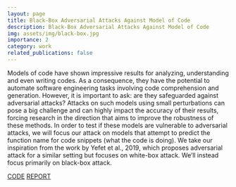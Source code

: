 ```yaml
---
layout: page
title: Black-Box Adversarial Attacks Against Model of Code
description: Black-Box Adversarial Attacks Against Model of Code
img: assets/img/black-box.jpg
importance: 2
category: work
related_publications: false
---
```


Models of code have shown impressive results for analyzing, understanding and even writing codes. As a consequence, they have the potential to automate software engineering tasks involving code comprehension and generation. However, it is important to ask: are they safeguarded against adversarial attacks? Attacks on such models using small perturbations can pose a big challenge and can highly impact the accuracy of their results, forcing research in the direction that aims to improve the robustness of these methods. In order to test if these models are vulnerable to adversarial attacks, we will focus our attack on models that attempt to predict the function name for code snippets (what the code is doing). We take our inspiration from the work by Yefet et al., 2019, which proposes adversarial attack for a similar setting but focuses on white-box attack. We’ll instead focus primarily on black-box attack.

[CODE](https://github.com/lamhagoel/adversarial-examples)
[REPORT](https://github.com/lamhagoel/adversarial-examples/blob/master/AdvAttackModelsOfCode.pdf)
